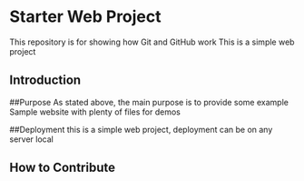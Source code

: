 # Starter Web Project

This repository is for showing how Git and GitHub work
This is a simple web project

## Introduction

##Purpose
As stated above, the main purpose is to provide some example
Sample website with plenty of files for demos

##Deployment
this is a simple web project, deployment can be on any server local

## How to Contribute